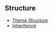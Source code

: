 ## Structure

* [Theme Structure](/themes-2/structure)
* [Inheritence](/themes-2/structure/inheritence)
